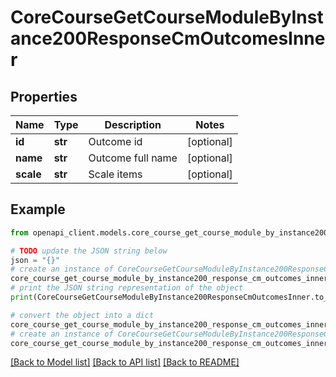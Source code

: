 # CoreCourseGetCourseModuleByInstance200ResponseCmOutcomesInner


## Properties

Name | Type | Description | Notes
------------ | ------------- | ------------- | -------------
**id** | **str** | Outcome id | [optional] 
**name** | **str** | Outcome full name | [optional] 
**scale** | **str** | Scale items | [optional] 

## Example

```python
from openapi_client.models.core_course_get_course_module_by_instance200_response_cm_outcomes_inner import CoreCourseGetCourseModuleByInstance200ResponseCmOutcomesInner

# TODO update the JSON string below
json = "{}"
# create an instance of CoreCourseGetCourseModuleByInstance200ResponseCmOutcomesInner from a JSON string
core_course_get_course_module_by_instance200_response_cm_outcomes_inner_instance = CoreCourseGetCourseModuleByInstance200ResponseCmOutcomesInner.from_json(json)
# print the JSON string representation of the object
print(CoreCourseGetCourseModuleByInstance200ResponseCmOutcomesInner.to_json())

# convert the object into a dict
core_course_get_course_module_by_instance200_response_cm_outcomes_inner_dict = core_course_get_course_module_by_instance200_response_cm_outcomes_inner_instance.to_dict()
# create an instance of CoreCourseGetCourseModuleByInstance200ResponseCmOutcomesInner from a dict
core_course_get_course_module_by_instance200_response_cm_outcomes_inner_from_dict = CoreCourseGetCourseModuleByInstance200ResponseCmOutcomesInner.from_dict(core_course_get_course_module_by_instance200_response_cm_outcomes_inner_dict)
```
[[Back to Model list]](../README.md#documentation-for-models) [[Back to API list]](../README.md#documentation-for-api-endpoints) [[Back to README]](../README.md)


